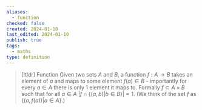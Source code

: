 ```yaml
---
aliases:
  - function
checked: false
created: 2024-01-10
last_edited: 2024-01-10
publish: true
tags:
  - maths
type: definition
---
```

>[!tldr] Function
>Given two sets $A$ and $B$, a function $f: A \rightarrow B$ takes an element of $a$ and maps to some element $f(a) \in B$ - importantly for every $a \in A$ there is only 1 element it maps to. Formally $f \subset A \times B$ such that for all $a \in A$ $\vert f \cap \{(a,b) \vert b \in B\}\vert = 1$. (We think of the set $f$ as $\{(a,f(a)) \vert a \in A\}$.) 

